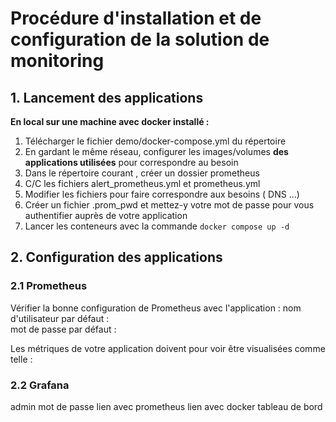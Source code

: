 # Procédure d'installation et de configuration de la solution de monitoring

## 1. Lancement des applications 
<b>En local sur une machine avec docker installé : </b>

1. Télécharger le fichier demo/docker-compose.yml du répertoire
2. En gardant le même réseau, configurer les images/volumes <b>des applications utilisées</b> pour correspondre au besoin 
3. Dans le répertoire courant , créer un dossier prometheus
4. C/C les fichiers alert_prometheus.yml et prometheus.yml
5. Modifier les fichiers pour faire correspondre aux besoins ( DNS ...)
6. Créer un fichier .prom_pwd et mettez-y votre mot de passe pour vous authentifier auprès de votre application
7. Lancer les conteneurs avec la commande ```docker compose up -d ```



## 2. Configuration des applications

### 2.1 Prometheus 
Vérifier la bonne configuration de Prometheus avec l'application : 
nom d'utilisateur par défaut :  <br>
mot de passe par défaut :   

Les métriques de votre application doivent pour voir être visualisées comme telle : 


### 2.2 Grafana 
admin mot de passe
lien avec prometheus 
lien avec docker
tableau de bord